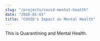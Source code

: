 ```yaml
---
slug: "/projects/covid-mental-health"
date: "2020-01-01"
title: "COVID's Impact on Mental Health"
---
```

This is Quarantining and Mental Health.
